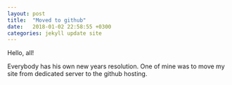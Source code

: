 ```yaml
---
layout: post
title:  "Moved to github"
date:   2018-01-02 22:58:55 +0300
categories: jekyll update site
---
```

Hello, all!

Everybody has his own new years resolution. One of mine was to move my site from dedicated server to the github hosting. 

